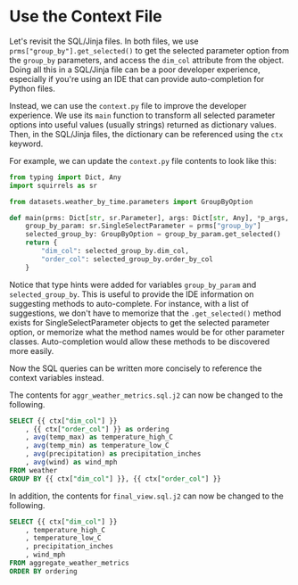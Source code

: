 # Use the Context File

Let's revisit the SQL/Jinja files. In both files, we use `prms["group_by"].get_selected()` to get the selected parameter option from the `group_by` parameters, and access the `dim_col` attribute from the object. Doing all this in a SQL/Jinja file can be a poor developer experience, especially if you're using an IDE that can provide auto-completion for Python files.

Instead, we can use the `context.py` file to improve the developer experience. We use its `main` function to transform all selected parameter options into useful values (usually strings) returned as dictionary values. Then, in the SQL/Jinja files, the dictionary can be referenced using the `ctx` keyword.

For example, we can update the `context.py` file contents to look like this:

```python
from typing import Dict, Any
import squirrels as sr

from datasets.weather_by_time.parameters import GroupByOption

def main(prms: Dict[str, sr.Parameter], args: Dict[str, Any], *p_args, **kwargs) -> Dict[str, Any]:
    group_by_param: sr.SingleSelectParameter = prms["group_by"]
    selected_group_by: GroupByOption = group_by_param.get_selected()
    return {
        "dim_col": selected_group_by.dim_col,
        "order_col": selected_group_by.order_by_col
    }
```

Notice that type hints were added for variables `group_by_param` and `selected_group_by`. This is useful to provide the IDE information on suggesting methods to auto-complete. For instance, with a list of suggestions, we don't have to memorize that the `.get_selected()` method exists for SingleSelectParameter objects to get the selected parameter option, or memorize what the method names would be for other parameter classes. Auto-completion would allow these methods to be discovered more easily.

Now the SQL queries can be written more concisely to reference the context variables instead.

The contents for `aggr_weather_metrics.sql.j2` can now be changed to the following.

```sql
SELECT {{ ctx["dim_col"] }}
    , {{ ctx["order_col"] }} as ordering
    , avg(temp_max) as temperature_high_C
    , avg(temp_min) as temperature_low_C
    , avg(precipitation) as precipitation_inches
    , avg(wind) as wind_mph
FROM weather
GROUP BY {{ ctx["dim_col"] }}, {{ ctx["order_col"] }}
```

In addition, the contents for `final_view.sql.j2` can now be changed to the following.

```sql
SELECT {{ ctx["dim_col"] }}
    , temperature_high_C
    , temperature_low_C
    , precipitation_inches
    , wind_mph
FROM aggregate_weather_metrics
ORDER BY ordering
```
